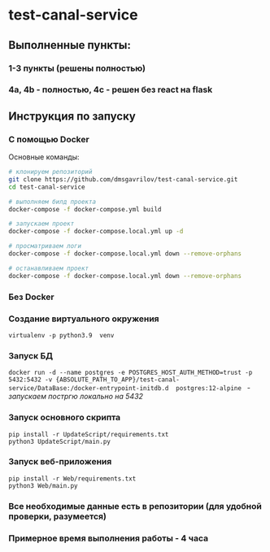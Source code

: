 # test-canal-service


## Выполненные пункты:
### 1-3 пункты (решены полностью)

### 4a, 4b - полностью, 4с - решен без react на flask


## Инструкция по запуску 

### С помощью Docker
Основные команды:
```sh
# клонируем репозиторий
git clone https://github.com/dmsgavrilov/test-canal-service.git
cd test-canal-service

# выполняем билд проекта
docker-compose -f docker-compose.yml build

# запускаем проект
docker-compose -f docker-compose.local.yml up -d

# просматриваем логи
docker-compose -f docker-compose.local.yml down --remove-orphans

# останавливаем проект
docker-compose -f docker-compose.local.yml down --remove-orphans
```


### Без Docker

### Создание виртуального окружения

`virtualenv -p python3.9  venv`

### Запуск БД 

`docker run -d --name postgres -e POSTGRES_HOST_AUTH_METHOD=trust -p 5432:5432 -v {ABSOLUTE_PATH_TO_APP}/test-canal-service/DataBase:/docker-entrypoint-initdb.d  postgres:12-alpine
` *- запускаем постргю локально на 5432*

### Запуск основного скрипта
```
pip install -r UpdateScript/requirements.txt
python3 UpdateScript/main.py
```

### Запуск веб-приложения
```
pip install -r Web/requirements.txt
python3 Web/main.py
```


### Все необходимые данные есть в репозитории (для удобной проверки, разумеется)

### Примерное время выполнения работы - 4 часа


